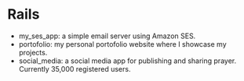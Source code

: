 # Rails

* my_ses_app: a simple email server using Amazon SES.
* portofolio: my personal portofolio website where I showcase my projects.
* social_media: a social media app for publishing and sharing prayer. Currently 35,000 registered users.
